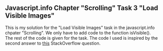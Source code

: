 ## Javascript.info Chapter "Scrolling" Task 3 "Load Visible Images"

This is my solution for the "Load Visible Images" task in the javascript.info chpater "Scrolling".  We only have to add code to the function isVisible().  The rest of the code is given for the task.  The code I used is inspired by the second answer to [this](https://stackoverflow.com/questions/487073/how-to-check-if-element-is-visible-after-scrolling) StackOverflow question.